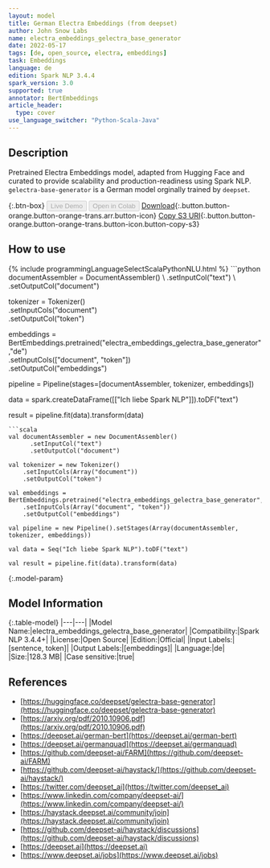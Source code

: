 ```yaml
---
layout: model
title: German Electra Embeddings (from deepset)
author: John Snow Labs
name: electra_embeddings_gelectra_base_generator
date: 2022-05-17
tags: [de, open_source, electra, embeddings]
task: Embeddings
language: de
edition: Spark NLP 3.4.4
spark_version: 3.0
supported: true
annotator: BertEmbeddings
article_header:
  type: cover
use_language_switcher: "Python-Scala-Java"
---
```


## Description

Pretrained Electra Embeddings model, adapted from Hugging Face and curated to provide scalability and production-readiness using Spark NLP. `gelectra-base-generator` is a German model orginally trained by `deepset`.

{:.btn-box}
<button class="button button-orange" disabled>Live Demo</button>
<button class="button button-orange" disabled>Open in Colab</button>
[Download](https://s3.amazonaws.com/auxdata.johnsnowlabs.com/public/models/electra_embeddings_gelectra_base_generator_de_3.4.4_3.0_1652786833144.zip){:.button.button-orange.button-orange-trans.arr.button-icon}
[Copy S3 URI](s3://auxdata.johnsnowlabs.com/public/models/electra_embeddings_gelectra_base_generator_de_3.4.4_3.0_1652786833144.zip){:.button.button-orange.button-orange-trans.button-icon.button-copy-s3}

## How to use



<div class="tabs-box" markdown="1">
{% include programmingLanguageSelectScalaPythonNLU.html %}
```python
documentAssembler = DocumentAssembler() \
    .setInputCol("text") \
    .setOutputCol("document")

tokenizer = Tokenizer() \
    .setInputCols("document") \
    .setOutputCol("token")
  
embeddings = BertEmbeddings.pretrained("electra_embeddings_gelectra_base_generator","de") \
    .setInputCols(["document", "token"]) \
    .setOutputCol("embeddings")
    
pipeline = Pipeline(stages=[documentAssembler, tokenizer, embeddings])

data = spark.createDataFrame([["Ich liebe Spark NLP"]]).toDF("text")

result = pipeline.fit(data).transform(data)
```
```scala
val documentAssembler = new DocumentAssembler() 
      .setInputCol("text") 
      .setOutputCol("document")
 
val tokenizer = new Tokenizer() 
    .setInputCols(Array("document"))
    .setOutputCol("token")

val embeddings = BertEmbeddings.pretrained("electra_embeddings_gelectra_base_generator","de") 
    .setInputCols(Array("document", "token")) 
    .setOutputCol("embeddings")

val pipeline = new Pipeline().setStages(Array(documentAssembler, tokenizer, embeddings))

val data = Seq("Ich liebe Spark NLP").toDF("text")

val result = pipeline.fit(data).transform(data)
```
</div>

{:.model-param}
## Model Information

{:.table-model}
|---|---|
|Model Name:|electra_embeddings_gelectra_base_generator|
|Compatibility:|Spark NLP 3.4.4+|
|License:|Open Source|
|Edition:|Official|
|Input Labels:|[sentence, token]|
|Output Labels:|[embeddings]|
|Language:|de|
|Size:|128.3 MB|
|Case sensitive:|true|

## References

- [https://huggingface.co/deepset/gelectra-base-generator](https://huggingface.co/deepset/gelectra-base-generator)
- [https://arxiv.org/pdf/2010.10906.pdf](https://arxiv.org/pdf/2010.10906.pdf)
- [https://deepset.ai/german-bert](https://deepset.ai/german-bert)
- [https://deepset.ai/germanquad](https://deepset.ai/germanquad)
- [https://github.com/deepset-ai/FARM](https://github.com/deepset-ai/FARM)
- [https://github.com/deepset-ai/haystack/](https://github.com/deepset-ai/haystack/)
- [https://twitter.com/deepset_ai](https://twitter.com/deepset_ai)
- [https://www.linkedin.com/company/deepset-ai/](https://www.linkedin.com/company/deepset-ai/)
- [https://haystack.deepset.ai/community/join](https://haystack.deepset.ai/community/join)
- [https://github.com/deepset-ai/haystack/discussions](https://github.com/deepset-ai/haystack/discussions)
- [https://deepset.ai](https://deepset.ai)
- [https://www.deepset.ai/jobs](https://www.deepset.ai/jobs)